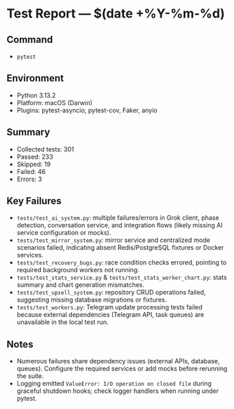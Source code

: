 # Test Report — $(date +%Y-%m-%d)

## Command
- `pytest`

## Environment
- Python 3.13.2
- Platform: macOS (Darwin)
- Plugins: pytest-asyncio, pytest-cov, Faker, anyio

## Summary
- Collected tests: 301
- Passed: 233
- Skipped: 19
- Failed: 46
- Errors: 3

## Key Failures
- `tests/test_ai_system.py`: multiple failures/errors in Grok client, phase detection, conversation service, and integration flows (likely missing AI service configuration or mocks).
- `tests/test_mirror_system.py`: mirror service and centralized mode scenarios failed, indicating absent Redis/PostgreSQL fixtures or Docker services.
- `tests/test_recovery_bugs.py`: race condition checks errored, pointing to required background workers not running.
- `tests/test_stats_service.py` & `tests/test_stats_worker_chart.py`: stats summary and chart generation mismatches.
- `tests/test_upsell_system.py`: repository CRUD operations failed, suggesting missing database migrations or fixtures.
- `tests/test_workers.py`: Telegram update processing tests failed because external dependencies (Telegram API, task queues) are unavailable in the local test run.

## Notes
- Numerous failures share dependency issues (external APIs, database, queues). Configure the required services or add mocks before rerunning the suite.
- Logging emitted `ValueError: I/O operation on closed file` during graceful shutdown hooks; check logger handlers when running under pytest.
